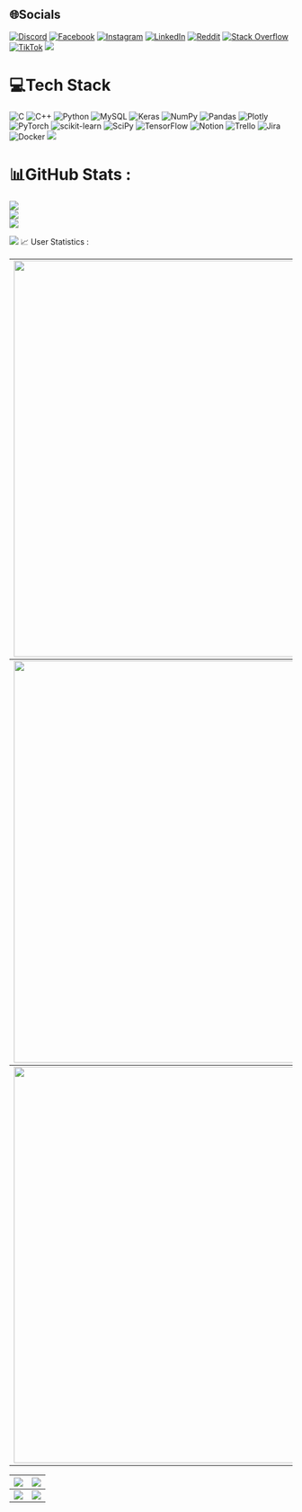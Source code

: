 
## 🌐Socials
[![Discord](https://img.shields.io/badge/Discord-%237289DA.svg?logo=discord&logoColor=white)](htttps://discord.gg/https://discord.gg/hBpbGhYf) [![Facebook](https://img.shields.io/badge/Facebook-%231877F2.svg?logo=Facebook&logoColor=white)](https://facebook.com/https://www.facebook.com/quoc.vinh.785347) [![Instagram](https://img.shields.io/badge/Instagram-%23E4405F.svg?logo=Instagram&logoColor=white)](https://instagram.com/https://www.instagram.com/l19_wzinn/) [![LinkedIn](https://img.shields.io/badge/LinkedIn-%230077B5.svg?logo=linkedin&logoColor=white)](https://linkedin.com/in/https://www.linkedin.com/in/lu-quoc-vinh-25271b353/) [![Reddit](https://img.shields.io/badge/Reddit-%23FF4500.svg?logo=Reddit&logoColor=white)](https://reddit.com/user/https://www.reddit.com/user/Disastrous_Plum_5842/) [![Stack Overflow](https://img.shields.io/badge/-Stackoverflow-FE7A16?logo=stack-overflow&logoColor=white)](https://stackoverflow.com/users/https://stackoverflow.com/users/28615717/qu%e1%bb%91c-vinh) [![TikTok](https://img.shields.io/badge/TikTok-%23000000.svg?logo=TikTok&logoColor=white)](https://tiktok.com/@https://www.tiktok.com/@xyz.wzi) 
<img src="https://user-images.githubusercontent.com/73097560/115834477-dbab4500-a447-11eb-908a-139a6edaec5c.gif">
# 💻Tech Stack
![C](https://img.shields.io/badge/c-%2300599C.svg?style=for-the-badge&logo=c&logoColor=white) ![C++](https://img.shields.io/badge/c++-%2300599C.svg?style=for-the-badge&logo=c%2B%2B&logoColor=white) ![Python](https://img.shields.io/badge/python-3670A0?style=for-the-badge&logo=python&logoColor=ffdd54) ![MySQL](https://img.shields.io/badge/mysql-%2300f.svg?style=for-the-badge&logo=mysql&logoColor=white) ![Keras](https://img.shields.io/badge/Keras-%23D00000.svg?style=for-the-badge&logo=Keras&logoColor=white) ![NumPy](https://img.shields.io/badge/numpy-%23013243.svg?style=for-the-badge&logo=numpy&logoColor=white) ![Pandas](https://img.shields.io/badge/pandas-%23150458.svg?style=for-the-badge&logo=pandas&logoColor=white) ![Plotly](https://img.shields.io/badge/Plotly-%233F4F75.svg?style=for-the-badge&logo=plotly&logoColor=white) ![PyTorch](https://img.shields.io/badge/PyTorch-%23EE4C2C.svg?style=for-the-badge&logo=PyTorch&logoColor=white) ![scikit-learn](https://img.shields.io/badge/scikit--learn-%23F7931E.svg?style=for-the-badge&logo=scikit-learn&logoColor=white) ![SciPy](https://img.shields.io/badge/SciPy-%230C55A5.svg?style=for-the-badge&logo=scipy&logoColor=%white) ![TensorFlow](https://img.shields.io/badge/TensorFlow-%23FF6F00.svg?style=for-the-badge&logo=TensorFlow&logoColor=white) ![Notion](https://img.shields.io/badge/Notion-%23000000.svg?style=for-the-badge&logo=notion&logoColor=white) ![Trello](https://img.shields.io/badge/Trello-%23026AA7.svg?style=for-the-badge&logo=Trello&logoColor=white) ![Jira](https://img.shields.io/badge/jira-%230A0FFF.svg?style=for-the-badge&logo=jira&logoColor=white) ![Docker](https://img.shields.io/badge/docker-%230db7ed.svg?style=for-the-badge&logo=docker&logoColor=white)
<img src="https://user-images.githubusercontent.com/73097560/115834477-dbab4500-a447-11eb-908a-139a6edaec5c.gif">
# 📊GitHub Stats :
![](https://github-readme-stats.vercel.app/api?username=IT-Wzinn&theme=radical&hide_border=false&include_all_commits=false&count_private=false)<br/>
![](https://github-readme-streak-stats.herokuapp.com/?user=IT-Wzinn&theme=radical&hide_border=false)<br/>
![](https://github-readme-stats.vercel.app/api/top-langs/?username=IT-Wzinn&theme=radical&hide_border=false&include_all_commits=false&count_private=false&layout=compact)



<img src="https://user-images.githubusercontent.com/73097560/115834477-dbab4500-a447-11eb-908a-139a6edaec5c.gif">
📈 User Statistics :

<table>
  <tbody>
    <tr>
      <td>
        <a href="https://github-readme-streak-stats.herokuapp.com/?user=IT-Wzinn">
          <img width="705" src="https://github-readme-streak-stats.herokuapp.com/?user=IT-Wzinn&bg_color=30,e96443,904e95&title_color=fff&text_color=fff&theme=radical&hide_border=true">
        </a>
      </td>
    </tr>
  </tbody>
  <tbody>
    <tr>
      <td>
        <a href="https://github-profile-summary-cards.vercel.app/api/cards/profile-details?username=IT-Wzinn">
          <img width="715" src="https://github-profile-summary-cards.vercel.app/api/cards/profile-details?username=IT-Wzinn&theme=dracula"/>
        </a>
      </td>
    </tr>
  </tbody>
  <tbody>
    <tr>
      <td>
        <a href="https://github-readme-activity-graph.vercel.app/graph?username=IT-Wzinn">
          <img width="705" src="https://github-readme-activity-graph.vercel.app/graph?username=IT-Wzinn&theme=dracula">
        </a>
      </td>
    </tr>
  </tbody>
</table>

<table>
  <tbody>
    <tr>
      <th>
        <a href="https://github-profile-summary-cards.vercel.app/api/cards/repos-per-language?username=IT-Wzinn">
          <img src="https://github-profile-summary-cards.vercel.app/api/cards/repos-per-language?username=IT-Wzinn&theme=dracula"/>
        </a>
      </th>
      <th>
        <a href="https://github-profile-summary-cards.vercel.app/api/cards/most-commit-language?username=IT-Wzinn&">
          <img src="https://github-profile-summary-cards.vercel.app/api/cards/most-commit-language?username=IT-Wzinn&theme=dracula"/>
        </a>
      </th>
    </tr>
  </tbody>
  <tbody>
    <tr>
      <td>
        <a href="https://github-profile-summary-cards.vercel.app/api/cards/stats?username=IT-Wzinn">
          <img src="https://github-profile-summary-cards.vercel.app/api/cards/stats?username=IT-Wzinn&theme=dracula"/>
        </a>
      </td>
      <td>
        <a href="https://github-profile-summary-cards.vercel.app/api/cards/productive-time?username=IT-Wzinn">
          <img src="https://github-profile-summary-cards.vercel.app/api/cards/productive-time?username=IT-Wzinn&theme=dracula"/>
        </a>
      </td>
    </tr>
  </tbody>
</table>
